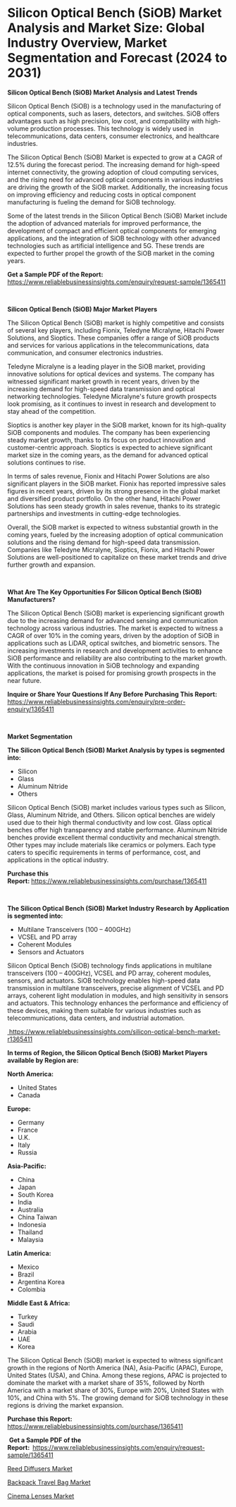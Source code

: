 <p><h1>Silicon Optical Bench (SiOB) Market Analysis and Market Size: Global Industry Overview, Market Segmentation and Forecast (2024 to 2031)</h1></p><p><strong>Silicon Optical Bench (SiOB) Market Analysis and Latest Trends</strong></p>
<p><p>Silicon Optical Bench (SiOB) is a technology used in the manufacturing of optical components, such as lasers, detectors, and switches. SiOB offers advantages such as high precision, low cost, and compatibility with high-volume production processes. This technology is widely used in telecommunications, data centers, consumer electronics, and healthcare industries.</p><p>The Silicon Optical Bench (SiOB) Market is expected to grow at a CAGR of 12.5% during the forecast period. The increasing demand for high-speed internet connectivity, the growing adoption of cloud computing services, and the rising need for advanced optical components in various industries are driving the growth of the SiOB market. Additionally, the increasing focus on improving efficiency and reducing costs in optical component manufacturing is fueling the demand for SiOB technology.</p><p>Some of the latest trends in the Silicon Optical Bench (SiOB) Market include the adoption of advanced materials for improved performance, the development of compact and efficient optical components for emerging applications, and the integration of SiOB technology with other advanced technologies such as artificial intelligence and 5G. These trends are expected to further propel the growth of the SiOB market in the coming years.</p></p>
<p><strong>Get a Sample PDF of the Report:&nbsp;</strong> <a href="https://www.reliablebusinessinsights.com/enquiry/request-sample/1365411">https://www.reliablebusinessinsights.com/enquiry/request-sample/1365411</a></p>
<p>&nbsp;</p>
<p><strong>Silicon Optical Bench (SiOB) Major Market Players</strong></p>
<p><p>The Silicon Optical Bench (SiOB) market is highly competitive and consists of several key players, including Fionix, Teledyne Micralyne, Hitachi Power Solutions, and Sioptics. These companies offer a range of SiOB products and services for various applications in the telecommunications, data communication, and consumer electronics industries.</p><p>Teledyne Micralyne is a leading player in the SiOB market, providing innovative solutions for optical devices and systems. The company has witnessed significant market growth in recent years, driven by the increasing demand for high-speed data transmission and optical networking technologies. Teledyne Micralyne's future growth prospects look promising, as it continues to invest in research and development to stay ahead of the competition.</p><p>Sioptics is another key player in the SiOB market, known for its high-quality SiOB components and modules. The company has been experiencing steady market growth, thanks to its focus on product innovation and customer-centric approach. Sioptics is expected to achieve significant market size in the coming years, as the demand for advanced optical solutions continues to rise.</p><p>In terms of sales revenue, Fionix and Hitachi Power Solutions are also significant players in the SiOB market. Fionix has reported impressive sales figures in recent years, driven by its strong presence in the global market and diversified product portfolio. On the other hand, Hitachi Power Solutions has seen steady growth in sales revenue, thanks to its strategic partnerships and investments in cutting-edge technologies.</p><p>Overall, the SiOB market is expected to witness substantial growth in the coming years, fueled by the increasing adoption of optical communication solutions and the rising demand for high-speed data transmission. Companies like Teledyne Micralyne, Sioptics, Fionix, and Hitachi Power Solutions are well-positioned to capitalize on these market trends and drive further growth and expansion.</p></p>
<p>&nbsp;</p>
<p><strong>What Are The Key Opportunities For Silicon Optical Bench (SiOB) Manufacturers?</strong></p>
<p><p>The Silicon Optical Bench (SiOB) market is experiencing significant growth due to the increasing demand for advanced sensing and communication technology across various industries. The market is expected to witness a CAGR of over 10% in the coming years, driven by the adoption of SiOB in applications such as LiDAR, optical switches, and biometric sensors. The increasing investments in research and development activities to enhance SiOB performance and reliability are also contributing to the market growth. With the continuous innovation in SiOB technology and expanding applications, the market is poised for promising growth prospects in the near future.</p></p>
<p><strong>Inquire or Share Your Questions If Any Before Purchasing This Report:</strong> <a href="https://www.reliablebusinessinsights.com/enquiry/pre-order-enquiry/1365411">https://www.reliablebusinessinsights.com/enquiry/pre-order-enquiry/1365411</a></p>
<p>&nbsp;</p>
<p><strong>Market Segmentation</strong></p>
<p><strong>The Silicon Optical Bench (SiOB) Market Analysis by types is segmented into:</strong></p>
<p><ul><li>Silicon</li><li>Glass</li><li>Aluminum Nitride</li><li>Others</li></ul></p>
<p><p>Silicon Optical Bench (SiOB) market includes various types such as Silicon, Glass, Aluminum Nitride, and Others. Silicon optical benches are widely used due to their high thermal conductivity and low cost. Glass optical benches offer high transparency and stable performance. Aluminum Nitride benches provide excellent thermal conductivity and mechanical strength. Other types may include materials like ceramics or polymers. Each type caters to specific requirements in terms of performance, cost, and applications in the optical industry.</p></p>
<p><strong>Purchase this Report:&nbsp;</strong><a href="https://www.reliablebusinessinsights.com/purchase/1365411">https://www.reliablebusinessinsights.com/purchase/1365411</a></p>
<p>&nbsp;</p>
<p><strong>The Silicon Optical Bench (SiOB) Market Industry Research by Application is segmented into:</strong></p>
<p><ul><li>Multilane Transceivers (100 – 400GHz)</li><li>VCSEL and PD array</li><li>Coherent Modules</li><li>Sensors and Actuators</li></ul></p>
<p><p>Silicon Optical Bench (SiOB) technology finds applications in multilane transceivers (100 – 400GHz), VCSEL and PD array, coherent modules, sensors, and actuators. SiOB technology enables high-speed data transmission in multilane transceivers, precise alignment of VCSEL and PD arrays, coherent light modulation in modules, and high sensitivity in sensors and actuators. This technology enhances the performance and efficiency of these devices, making them suitable for various industries such as telecommunications, data centers, and industrial automation.</p></p>
<p><a href="https://www.reliablebusinessinsights.com/silicon-optical-bench-market-r1365411">&nbsp;https://www.reliablebusinessinsights.com/silicon-optical-bench-market-r1365411</a></p>
<p><strong>In terms of Region, the Silicon Optical Bench (SiOB) Market Players available by Region are:</strong></p>
<p>
    <p> <strong> North America: </strong>
        <ul>
            <li>United States</li>
            <li>Canada</li>
        </ul>
        </p> 
    <p> <strong> Europe: </strong>
        <ul>
            <li>Germany</li>
            <li>France</li>
            <li>U.K.</li>
            <li>Italy</li>
            <li>Russia</li>
        </ul>
        </p> 
    <p> <strong> Asia-Pacific: </strong>
        <ul>
            <li>China</li>
            <li>Japan</li>
            <li>South Korea</li>
            <li>India</li>
            <li>Australia</li>
            <li>China Taiwan</li>
            <li>Indonesia</li>
            <li>Thailand</li>
            <li>Malaysia</li>
        </ul>
        </p> 
    <p> <strong> Latin America: </strong>
        <ul>
            <li>Mexico</li>
            <li>Brazil</li>
            <li>Argentina Korea</li>
            <li>Colombia</li>
        </ul>
        </p> 
    <p> <strong> Middle East & Africa: </strong>
        <ul>
            <li>Turkey</li>
            <li>Saudi</li>
            <li>Arabia</li>
            <li>UAE</li>
            <li>Korea</li>
        </ul>
    </p>
    </p>
<p><p>The Silicon Optical Bench (SiOB) market is expected to witness significant growth in the regions of North America (NA), Asia-Pacific (APAC), Europe, United States (USA), and China. Among these regions, APAC is projected to dominate the market with a market share of 35%, followed by North America with a market share of 30%, Europe with 20%, United States with 10%, and China with 5%. The growing demand for SiOB technology in these regions is driving the market expansion.</p></p>
<p><strong>Purchase this Report: </strong><a href="https://www.reliablebusinessinsights.com/purchase/1365411">https://www.reliablebusinessinsights.com/purchase/1365411</a></p>
<p>&nbsp;<strong>Get a Sample PDF of the Report:&nbsp;&nbsp;</strong><a href="https://www.reliablebusinessinsights.com/enquiry/request-sample/1365411">https://www.reliablebusinessinsights.com/enquiry/request-sample/1365411</a></p>
<p><strong></strong></p>
<p><p><a href="https://github.com/hannahforsyth9786/Market-Research-Report-List-1/blob/main/reed-diffusers-market.md">Reed Diffusers Market</a></p><p><a href="https://github.com/eliyamanson4561/Market-Research-Report-List-1/blob/main/backpack-travel-bag-market.md">Backpack Travel Bag Market</a></p><p><a href="https://github.com/AbdulKoss18/Market-Research-Report-List-1/blob/main/cinema-lenses-market.md">Cinema Lenses Market</a></p></p>